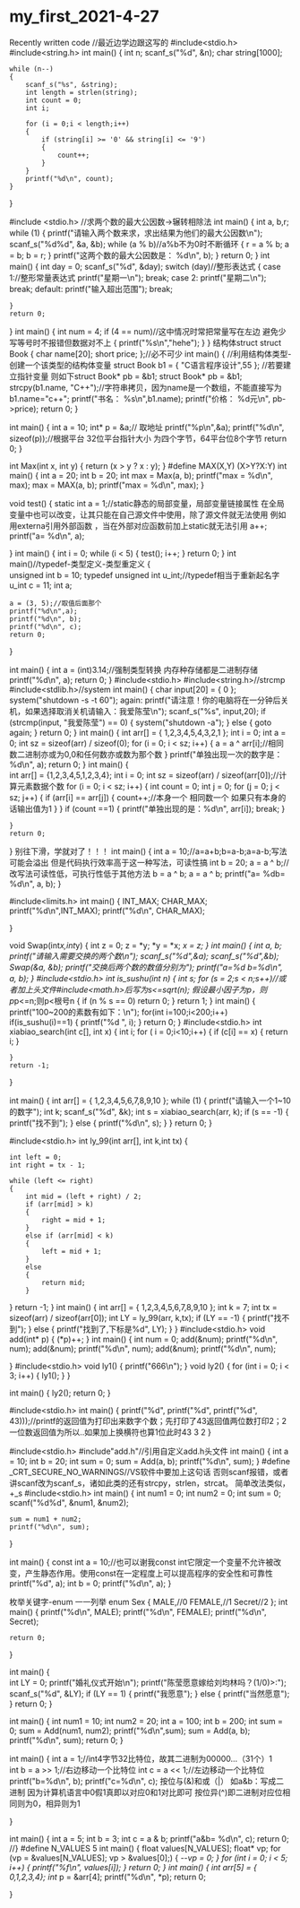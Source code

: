 # my_first_2021-4-27
Recently written code
//最近边学边跟这写的
#include<stdio.h>
#include<string.h>
int main()
{
	int n;
	scanf_s("%d", &n);
	char string[1000];

	while (n--)
	{
		scanf_s("%s", &string);
		int length = strlen(string);
		int count = 0;
		int i;

		for (i = 0;i < length;i++)
		{
			if (string[i] >= '0' && string[i] <= '9')
			{
				count++;
			}
		}
		printf("%d\n", count);
	}

}

#include <stdio.h>
//求两个数的最大公因数->辗转相除法
int main()
{
	int a, b,r;
	while (1)
	{
		printf("请输入两个数来求，求出结果为他们的最大公因数\n");
		scanf_s("%d%d", &a, &b);
		while (a % b)//a%b不为0时不断循环
		{
			r = a % b;
			a = b;
			b = r;
		}
		printf("这两个数的最大公因数是：  %d\n", b);
	}
	return 0;
}
int main()
{
	int day = 0;
	scanf_s("%d", &day);
	switch (day)//整形表达式
	{
	case 1://整形常量表达式
		printf("星期一\n");
		break;
	case 2:
		printf("星期二\n");
		break;
	default:
		printf("输入超出范围");
		break;

	}
	return 0;
}
int main()
{
	int num = 4;
	if (4 == num)//这中情况时常把常量写在左边 避免少写等号时不报错但数据对不上
	{
		printf("%s\n","hehe");
	}
}
结构体struct
struct Book
{
	char name[20];
	short price;
};//必不可少
int main()
{
	//利用结构体类型-创建一个该类型的结构体变量
	struct Book b1 = { "C语言程序设计",55 }; //若要建立指针变量 则如下struct Book* pb = &b1;
	struct Book* pb = &b1;
	strcpy(b1.name, "C++");//字符串拷贝，因为name是一个数组，不能直接写为b1.name="c++";
	printf("书名： %s\n",b1.name);
	printf("价格： %d元\n", pb->price);
	return 0;
}

int main()
{
	int a = 10;
	int* p = &a;// 取地址
	printf("%p\n",&a);
	printf("%d\n", sizeof(p));//根据平台 32位平台指针大小 为四个字节，64平台位8个字节 
	return 0;
}


int Max(int x, int y)
{
	return (x > y ? x : y);	
}
#define MAX(X,Y) (X>Y?X:Y)
int main()
{
	int a = 20;
	int b = 20;
	int max = Max(a, b);
	printf("max = %d\n", max);
	max = MAX(a, b);
	printf("max = %d\n", max);
}


void test()
{
	static int a = 1;//static静态的局部变量，局部变量链接属性   在全局变量中也可以改变，让其只能在自己源文件中使用，除了源文件就无法使用 例如用externa引用外部函数 ，当在外部对应函数前加上static就无法引用
	a++;
	printf("a= %d\n", a);

}
int main()
{
	int i = 0;
	while (i < 5)
	{
		test();
		i++;
	}
	return 0;
}
int main()//typedef-类型定义-类型重定义
{	
	unsigned int b = 10;
	typedef unsigned int u_int;//typedef相当于重新起名字
	u_int c = 11;
	int a;

	a = (3, 5);//取值后面那个
	printf("%d\n",a);
	printf("%d\n", b);
	printf("%d\n", c);
	return 0;
}


int main()
{
	int a = (int)3.14;//强制类型转换    内存种存储都是二进制存储  
		printf("%d\n", a);
	return 0;
}
#include<stdio.h>
#include<string.h>//strcmp
#include<stdlib.h>//system
int main()
{
	char input[20] = { 0 };
	system("shutdown -s -t 60");
	again:
	printf("请注意！你的电脑将在一分钟后关机，如果选择取消关机请输入：我爱陈莹\n");
	scanf_s("%s", input,20);
	if (strcmp(input, "我爱陈莹") == 0)
	{
		system("shutdown -a");
	}
	else
	{
		goto again;
	}
	return 0;
}
int main()
{
	int arr[] = { 1,2,3,4,5,4,3,2,1 };
	int i = 0;
	int a = 0;
	int sz = sizeof(arr) / sizeof(0);
	for (i = 0; i < sz; i++)
	{
		a = a ^ arr[i];//相同数二进制亦或为0,0和任何数亦或数为那个数
	}
	printf("单独出现一次的数字是：%d\n", a);
	return 0;
}
int main()
{   
	int arr[] = {1,2,3,4,5,1,2,3,4};
	int i = 0;
	int sz = sizeof(arr) / sizeof(arr[0]);//计算元素数据个数
	for (i = 0; i < sz; i++)
	{
		int count = 0;
		int j = 0;
		for (j = 0; j < sz; j++)
		{
			if (arr[i] == arr[j])
			{
				count++;//本身一个 相同数一个 如果只有本身的话输出值为1
			}
		}
		if (count ==1)
		{
			printf("单独出现的是：%d\n", arr[i]);
			break;
		}	
		
	}
	return 0;
}
别往下滑，学就对了！！！
int  main()
{
	int a = 10;//a=a+b;b=a-b;a=a-b;写法可能会溢出 但是代码执行效率高于这一种写法，可读性搞
	int b = 20;
	a = a ^ b;//改写法可读性低，可执行性低于其他方法
	b = a ^ b;
	a = a ^ b;
	printf("a= %db= %d\n", a, b);
}

#include<limits.h>
int main()
{ 
	INT_MAX;
	CHAR_MAX;
	printf("%d\n",INT_MAX);
	printf("%d\n", CHAR_MAX);

}


void Swap(int*x,int*y)
{
	int z = 0;
	z = *y;
	*y = *x;
	*x = z;
}
int main()
{
	int a, b;
	printf("请输入需要交换的两个数\n");
	scanf_s("%d",&a);
	scanf_s("%d",&b);
	Swap(&a, &b);
	printf("交换后两个数的数值分别为");
	printf("a=%d  b=%d\n", a, b);
}
#include<stdio.h>
int is_sushu(int n)
{
	int s;
	for (s = 2;s < n;s++)//或者加上头文件#include<math.h>后写为s<=sqrt(n); 假设最小因子为p，则p*p<=n;则p<根号n
	{
		if (n % s == 0)
			return 0;
	}
	return 1;
}
int main()
{
	printf("100~200的素数有如下：\n");
	for(int i=100;i<200;i++)
		if(is_sushu(i)==1)
		{
			printf("%d  ", i);
		}
	return 0;
}
#include<stdio.h>
int xiabiao_search(int c[], int x)
{
	int i;
	for ( i = 0;i<10;i++)
	{
		if (c[i] == x)
		{
			return i;
		}
		
	}
	return -1;
}

int main()
{
	int arr[] = { 1,2,3,4,5,6,7,8,9,10 };
	while (1)
	{
		printf("请输入一个1~10的数字");
		int k;
		scanf_s("%d", &k);
		int s = xiabiao_search(arr, k);
		if (s == -1)
		{
			printf("找不到");
		}
		else
		{
			printf("%d\n", s);
		}
	}
	return 0;
}

#include<stdio.h>
int ly_99(int arr[], int k,int tx)
{
	
	int left = 0;
	int right = tx - 1;
	
	while (left <= right)
	{
		int mid = (left + right) / 2;
		if (arr[mid] > k)
		{
			right = mid + 1;
		}
		else if (arr[mid] < k)
		{
			left = mid + 1;
		}
		else
		{
			return mid;
		}
}
	return -1;
}
int main()
{
	int arr[] = { 1,2,3,4,5,6,7,8,9,10 };
	int k = 7;
	int tx = sizeof(arr) / sizeof(arr[0]);
	int LY = ly_99(arr, k,tx);
	if (LY == -1)
	{
		printf("找不到");
	}
	else
	{
		printf("找到了,下标是%d", LY);
	}
}
#include<stdio.h>
void add(int* p)
{
	(*p)++;
}
int main()
{
	int num = 0;
	add(&num);
	printf("%d\n", num);
	add(&num);
	printf("%d\n", num);
	add(&num);
	printf("%d\n", num);

}
#include<stdio.h>
void ly1()
{
	printf("666\n");
}
void ly2()
{
	for (int i = 0; i < 3; i++)
	{
		ly1();
	}
}

int main()
{
	ly2();
	return 0;
}

#include<stdio.h>
int main()
{
	printf("%d", printf("%d", printf("%d", 43)));//printf的返回值为打印出来数字个数；先打印了43返回值两位数打印2；2一位数返回值为所以..如果加上换横符也算1位此时43 3 2
}

#include<stdio.h>
#include"add.h"//引用自定义add.h头文件
int main()
{
	int a = 10;
	int b = 20;
	int sum = 0;
	sum = Add(a, b);
	printf("%d\n", sum);
}
#define _CRT_SECURE_NO_WARNINGS//VS软件中要加上这句话 否则scanf报错，或者讲scanf改为scanf_s，诸如此类的还有strcpy，strlen，strcat。 简单改法类似，+_s
#include<stdio.h>
int main()
{
	int num1 = 0;
	int num2 = 0;
	int sum = 0;
	scanf("%d%d", &num1, &num2);
	
	sum = num1 + num2;
	printf("%d\n", sum);

}

int main()
{
	const int a = 10;//也可以谢我const int它限定一个变量不允许被改变，产生静态作用。使用const在一定程度上可以提高程序的安全性和可靠性
	printf("%d", a);
	int b = 0;
	printf("%d\n", a);
}

枚举关键字-enum   一一列举
enum Sex
{
	MALE,//0
    FEMALE,//1
	Secret//2
};
int main()
{
	printf("%d\n", MALE);
	printf("%d\n", FEMALE);
	printf("%d\n", Secret);

	return 0;
}

int main()
{   
	int LY = 0;
	printf("婚礼仪式开始\n");
	printf("陈莹愿意嫁给刘均林吗？(1/0)>:");
	scanf_s("%d", &LY);
	if (LY == 1)
	{
		printf("我愿意");
	}
	else
	{
		printf("当然愿意");
	}
	return 0;
}


int main()
{
	int num1 = 10;
	int num2 = 20;
	int a = 100;
	int b = 200;
	int sum = 0;
	sum = Add(num1, num2);
 printf("%d\n",sum);
	sum = Add(a, b);
	printf("%d\n", sum);
	return 0;
}


int main()
{
	int a = 1;//int4字节32比特位，故其二进制为00000...（31个）1  
	int b = a >> 1;//右边移动一个比特位
	int c = a << 1;//左边移动一个比特位
	printf("b=%d\n", b);
	printf("c=%d\n", c);   按位与(&)和或（|）  如a&b：写成二进制  因为计算机语言中0假1真即以对应0和1对比即可  按位异(^)即二进制对应位相同则为0，相异则为1

}

int main()
{
	int a = 5;
	int b = 3;
	int c = a & b;
	printf("a&b= %d\n", c);
	return 0;
//}
#define N_VALUES 5
int main()
{
	float values[N_VALUES];
	float* vp;
	for (vp = &values[N_VALUES]; vp > &values[0];)
	{
		*--vp = 0;
	}
	for (int i = 0; i < 5; i++)
	{
		printf("%f\n", values[i]);
	}
	return 0;
}
int main()
{
	int arr[5] = { 0,1,2,3,4};
	int* p = &arr[4];
	printf("%d\n", *p);
	return 0;


}
